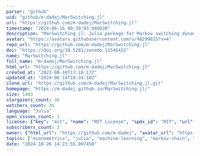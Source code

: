 ```yaml
---
parser: "github"
uid: "github/m-dadej/MarSwitching.jl"
url: "https://github.com/m-dadej/MarSwitching.jl"
timestamp: "2024-06-16 00:39:03.846038"
description: "MarSwitching.jl: Julia package for Markov switching dynamic models"
avatar: "https://avatars.githubusercontent.com/u/48299815?v=4"
repo_url: "https://github.com/m-dadej/MarSwitching.jl"
doi: "https://doi.org/10.5281/zenodo.11546432"
name: "MarSwitching.jl"
full_name: "m-dadej/MarSwitching.jl"
html_url: "https://github.com/m-dadej/MarSwitching.jl"
created_at: "2023-08-10T17:18:17Z"
updated_at: "2024-06-14T19:34:10Z"
clone_url: "https://github.com/m-dadej/MarSwitching.jl.git"
homepage: "https://m-dadej.github.io/MarSwitching.jl/"
size: 1483
stargazers_count: 36
watchers_count: 36
language: "Julia"
open_issues_count: 1
license: {"key": "mit", "name": "MIT License", "spdx_id": "MIT", "url": "https://api.github.com/licenses/mit", "node_id": "MDc6TGljZW5zZTEz"}
subscribers_count: 2
owner: {"html_url": "https://github.com/m-dadej", "avatar_url": "https://avatars.githubusercontent.com/u/48299815?v=4", "login": "m-dadej", "type": "User"}
topics: ["econometrics", "julia", "machine-learning", "markov-chain", "statistics", "time-series", "data-science"]
date: "2024-10-26 14:23:55.067450"
---
```

